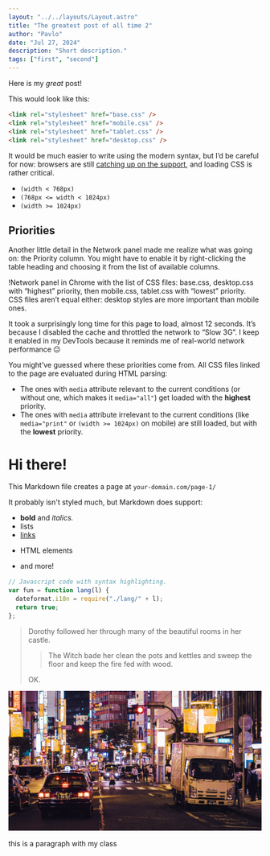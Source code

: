 ```yaml
---
layout: "../../layouts/Layout.astro"
title: "The greatest post of all time 2"
author: "Pavlo"
date: "Jul 27, 2024"
description: "Short description."
tags: ["first", "second"]
---
```


Here is my _great_ post!

This would look like this:

```html
<link rel="stylesheet" href="base.css" />
<link rel="stylesheet" href="mobile.css" />
<link rel="stylesheet" href="tablet.css" />
<link rel="stylesheet" href="desktop.css" />
```

It would be much easier to write using the modern syntax, but I’d be careful for now: browsers are still [catching up on the support](https://caniuse.com/css-media-range-syntax), and loading CSS is rather critical.

- `(width < 768px)`
- `(768px <= width < 1024px)`
- `(width >= 1024px)`

## Priorities

Another little detail in the Network panel made me realize what was going on: the Priority column. You might have to enable it by right-clicking the table heading and choosing it from the list of available columns.

!Network panel in Chrome with the list of CSS files: base.css, desktop.css with “highest” priority, then mobile.css, tablet.css with “lowest” priority.
CSS files aren’t equal either: desktop styles are more important than mobile ones.

It took a surprisingly long time for this page to load, almost 12 seconds. It’s because I disabled the cache and throttled the network to “Slow 3G”. I keep it enabled in my DevTools because it reminds me of real-world network performance 😐

You might’ve guessed where these priorities come from. All CSS files linked to the page are evaluated during HTML parsing:

- The ones with `media` attribute relevant to the current conditions (or without one, which makes it `media="all"`) get loaded with the **highest** priority.
- The ones with `media` attribute irrelevant to the current conditions (like `media="print"` or `(width >= 1024px)` on mobile) are still loaded, but with the **lowest** priority.

# Hi there!

This Markdown file creates a page at `your-domain.com/page-1/`

It probably isn't styled much, but Markdown does support:

- **bold** and _italics._
- lists
- [links](https://astro.build)
- <p>HTML elements</p>
- and more!

```js
// Javascript code with syntax highlighting.
var fun = function lang(l) {
  dateformat.i18n = require("./lang/" + l);
  return true;
};
```

> Dorothy followed her through many of the beautiful rooms in her castle.
>
> > The Witch bade her clean the pots and kettles and sweep the floor and keep the fire fed with wood.
>
> OK.

![A starry night sky.](../../assets/posts/tokyo.png)

<p class="my_class">this is a paragraph with my class</p>
